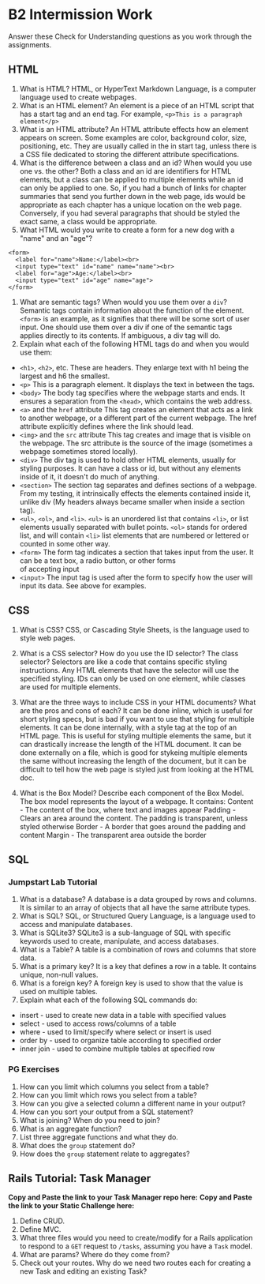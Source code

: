 # B2 Intermission Work

Answer these Check for Understanding questions as you work through the assignments.

## HTML

1. What is HTML?
  HTML, or HyperText Markdown Language, is a computer language used to create webpages.
1. What is an HTML element?
  An element is a piece of an HTML script that has a start tag and an end tag. For example, `<p>This is a paragraph element</p>`
1. What is an HTML attribute?
  An HTML attribute effects how an element appears on screen. Some examples are color, background color, size, positioning, etc. They are usually called in the in start tag, unless there is a CSS file dedicated to storing the different attribute specifications.
1. What is the difference between a class and an id? When would you use one vs. the other?
  Both a class and an id are identifiers for HTML elements, but a class can be applied to multiple elements while an id can only be applied to one. So, if you had a bunch of links for chapter summaries that send you further down in the web page, ids would be appropriate as each chapter has a unique location on the web page. Conversely, if you had several paragraphs that should be styled the exact same, a class would be appropriate.
1. What HTML would you write to create a form for a new dog with a "name" and an "age"?
  ```
  <form>
    <label for="name">Name:</label><br>
    <input type="text" id="name" name="name"><br>
    <label for="age">Age:</label><br>
    <input type="text" id="age" name="age">
  </form>
  ```
1. What are semantic tags? When would you use them over a `div`?
Semantic tags contain information about the function of the element. `<form>`
is an example, as it signifies that there will be some sort of user input. One
should use them over a div if one of the semantic tags applies directly to its contents. If ambiguous, a div tag will do.
1. Explain what each of the following HTML tags do and when you would use them:
  * `<h1>`, `<h2>`, etc.
    These are headers. They enlarge text with h1 being the largest and h6 the smallest.
  * `<p>`
    This is a paragraph element. It displays the text in between the tags.
  * `<body>`
    The body tag specifies where the webpage starts and ends. It ensures a separation from the `<head>`, which contains the web address.
  * `<a>` and the `href` attribute
    This tag creates an element that acts as a link to another webpage, or a different part of the current webpage. The href attribute explicitly defines where the link should lead.
  * `<img>` and the `src` attribute
    This tag creates and image that is visible on the webpage. The src attribute is the source of the image (sometimes a webpage sometimes stored locally).
  * `<div>`
    The div tag is used to hold other HTML elements, usually for styling purposes. It can have a class or id, but without any elements inside of it, it doesn't do much of anything.
  * `<section>`
    The section tag separates and defines sections of a webpage. From my testing, it intrinsically effects the elements contained inside it, unlike div (My headers always became smaller when inside a section tag).
  * `<ul>`, `<ol>`, and `<li>`.
    `<ul>` is an unordered list that contains `<li>`, or list elements usually separated with bullet points. `<ol>` stands for ordered list, and will contain `<li>` list elements that are numbered or lettered or counted in some other way.
  * `<form>` The form tag indicates a section that takes input from the user. It can be a text box, a radio button, or other forms      
    of accepting input
  * `<input>` The input tag is used after the form to specify how the user will input its data. See above for examples.

 ## CSS

1. What is CSS? CSS, or Cascading Style Sheets, is the language used to style web pages.

1. What is a CSS selector? How do you use the ID selector? The class selector? Selectors are like a code that contains specific styling instructions. Any HTML elements that have the selector will use the specified styling. IDs can only be used on one element, while classes are used for multiple elements.

1. What are the three ways to include CSS in your HTML documents? What are the pros and cons of each? It can be done inline, which is useful for short styling specs, but is bad if you want to use that styling for multiple elements. It can be done internally, with a style tag at the top of an HTML page. This is useful for styling multiple elements the same, but it can drastically increase the length of the HTML document. It can be done externally on a file, which is good for stykeing multiple elements the same without increasing the length of the document, but it can be difficult to tell how the web page is styled just from looking at the HTML doc.

1. What is the Box Model? Describe each component of the Box Model. The box model represents the layout of a webpage. It contains:
Content - The content of the box, where text and images appear
Padding - Clears an area around the content. The padding is transparent, unless styled otherwise
Border - A border that goes around the padding and content
Margin - The transparent area outside the border

## SQL

### Jumpstart Lab Tutorial

1. What is a database? A database is a data grouped by rows and columns. It is similar to an array of objects that all have
the same attribute types.
1. What is SQL? SQL, or Structured Query Language, is a language used to access and manipulate databases.
1. What is SQLite3? SQLite3 is a sub-language of SQL with specific keywords used to create, manipulate, and access databases.
1. What is a Table? A table is a combination of rows and columns that store data.
1. What is a primary key? It is a key that defines a row in a table. It contains unique, non-null values.
1. What is a foreign key? A foreign key is used to show that the value is used on multiple tables.
1. Explain what each of the following SQL commands do:
  * insert - used to create new data in a table with specified values
  * select - used to access rows/columns of a table
  * where - used to limit/specify where select or insert is used
  * order by - used to organize table according to specified order
  * inner join - used to combine multiple tables at specified row

### PG Exercises

1. How can you limit which columns you select from a table?
1. How can you limit which rows you select from a table?
1. How can you give a selected column a different name in your output?
1. How can you sort your output from a SQL statement?
1. What is joining? When do you need to join?
1. What is an aggregate function?
1. List three aggregate functions and what they do.
1. What does the `group` statement do?
1. How does the `group` statement relate to aggregates?

## Rails Tutorial: Task Manager

**Copy and Paste the link to your Task Manager repo here:**
**Copy and Paste the link to your Static Challenge here:**

1. Define CRUD.
1. Define MVC.
1. What three files would you need to create/modify for a Rails application to respond to a `GET` request to `/tasks`, assuming you have a `Task` model.
1. What are params? Where do they come from?
1. Check out your routes. Why do we need two routes each for creating a new Task and editing an existing Task?
